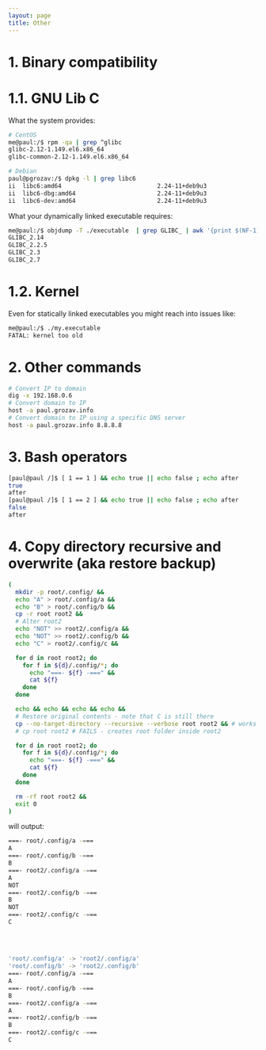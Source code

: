 ```yaml
---
layout: page
title: Other
---
```


1\. Binary compatibility
===
1.1. GNU Lib C
===
What the system provides:
```bash
# CentOS
me@paul:/$ rpm -qa | grep ^glibc
glibc-2.12-1.149.el6.x86_64
glibc-common-2.12-1.149.el6.x86_64
```
```bash
# Debian
paul@pgrozav:/$ dpkg -l | grep libc6
ii  libc6:amd64                           2.24-11+deb9u3                                 amd64        GNU C Library: Shared libraries
ii  libc6-dbg:amd64                       2.24-11+deb9u3                                 amd64        GNU C Library: detached debugging symbols
ii  libc6-dev:amd64                       2.24-11+deb9u3                                 amd64        GNU C Library: Development Libraries and Header Files
```
What your dynamically linked executable requires:
```bash
me@paul:/$ objdump -T ./executable  | grep GLIBC_ | awk '{print $(NF-1)}' | sort | uniq
GLIBC_2.14
GLIBC_2.2.5
GLIBC_2.3
GLIBC_2.7
```
1.2. Kernel
===
Even for statically linked executables you might reach into issues like:
```bash
me@paul:/$ ./my.executable
FATAL: kernel too old
```

2\. Other commands
===
```bash
# Convert IP to domain
dig -x 192.168.0.6
# Convert domain to IP
host -a paul.grozav.info
# Convert domain to IP using a specific DNS server
host -a paul.grozav.info 8.8.8.8
```

3\. Bash operators
===
```bash
[paul@paul /]$ [ 1 == 1 ] && echo true || echo false ; echo after
true
after
[paul@paul /]$ [ 1 == 2 ] && echo true || echo false ; echo after
false
after
```

4\. Copy directory recursive and overwrite (aka restore backup)
===
```bash
(
  mkdir -p root/.config/ &&
  echo "A" > root/.config/a &&
  echo "B" > root/.config/b &&
  cp -r root root2 &&
  # Alter root2
  echo "NOT" >> root2/.config/a &&
  echo "NOT" >> root2/.config/b &&
  echo "C" > root2/.config/c &&

  for d in root root2; do
    for f in ${d}/.config/*; do
      echo "===- ${f} -===" &&
      cat ${f}
    done
  done

  echo && echo && echo && echo &&
  # Restore original contents - note that C is still there
  cp --no-target-directory --recursive --verbose root root2 && # works
  # cp root root2 # FAILS - creates root folder inside root2

  for d in root root2; do
    for f in ${d}/.config/*; do
      echo "===- ${f} -===" &&
      cat ${f}
    done
  done

  rm -rf root root2 &&
  exit 0
)
```
will output:
```bash
===- root/.config/a -=== 
A
===- root/.config/b -===
B
===- root2/.config/a -===
A
NOT                                  
===- root2/.config/b -===            
B                       
NOT
===- root2/.config/c -===
C
                         
 
                         
 
'root/.config/a' -> 'root2/.config/a'
'root/.config/b' -> 'root2/.config/b'
===- root/.config/a -===                              
A                            
===- root/.config/b -===        
B                               
===- root2/.config/a -===
A                
===- root2/.config/b -===           
B                                   
===- root2/.config/c -===        
C
```
